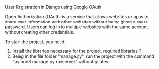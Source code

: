 User Registration in Django using Google OAuth

Open Authorization (OAuth) is a service that allows websites or apps to share user information with other websites 
without being given a users password. Users can log in to multiple websites with the same account without creating other credentials.



To start the project, you need:

1. Install the libraries necessary for the project, required libraries []
2. Being in the file folder "manage.py", run the project with the command "python3 manage.py runserver" without quotes.

